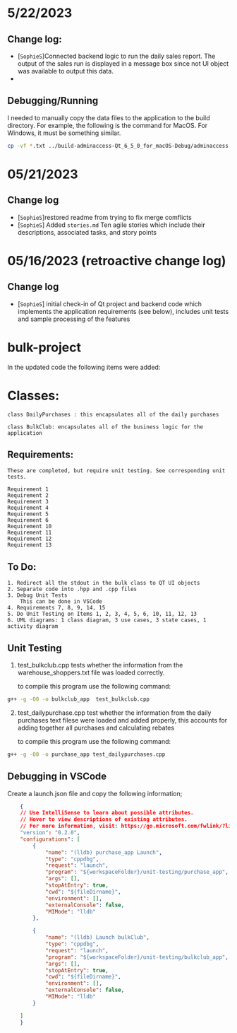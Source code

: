 # 5/22/2023
## Change log: 
* [`SophieS`]Connected backend logic to run the daily sales report. The output of the sales run is displayed in a message box since not UI object was available to output this data.
* 
## Debugging/Running
I needed to manually copy the data files to the application to the build directory. For example, the following is the command for MacOS.   For Windows, it must be something similar. 
```bash
cp -vf *.txt ../build-adminaccess-Qt_6_5_0_for_macOS-Debug/adminaccess.app/Contents/MacOS/
```

# 05/21/2023 
## Change log
* [`SophieS`]restored readme from trying to fix merge comflicts
* [`SophieS`] Added `stories.md` Ten agile stories which include their descriptions, associated tasks, and story points 

# 05/16/2023 (retroactive change log)
## Change log
* [`SophieS`] initial check-in of Qt project and backend code which implements the application requirements (see below), includes unit tests and sample processing of the features

# bulk-project

In the updated code the following items were added:

# Classes:

    class DailyPurchases : this encapsulates all of the daily purchases
    
    class BulkClub: encapsulates all of the business logic for the application
    
## Requirements:
    These are completed, but require unit testing. See corresponding unit tests. 

    Requirement 1
    Requirement 2
    Requirement 3
    Requirement 4
    Requirement 5
    Requirement 6
    Requirement 10
    Requirement 11
    Requirement 12
    Requirement 13
    
    
    
## To Do:

    1. Redirect all the stdout in the bulk class to QT UI objects
    2. Separate code into .hpp and .cpp files
    3. Debug Unit Tests 
        This can be done in VSCode
    4. Requirements 7, 8, 9, 14, 15 
    5. Do Unit Testing on Items 1, 2, 3, 4, 5, 6, 10, 11, 12, 13
    6. UML diagrams: 1 class diagram, 3 use cases, 3 state cases, 1 activity diagram



## Unit Testing

1. test_bulkclub.cpp tests whether the information from the warehouse_shoppers.txt file was loaded correctly.

    to compile this program use the following command:
        
```bash
g++ -g -O0 -o bulkclub_app  test_bulkclub.cpp
```   

2. test_dailypurchase.cpp test whether the information from the daily purchases text filese were loaded and added properly, this accounts for adding together all purchases and calculating rebates

    to compile this program use the following command:
    
```bash
g++ -g -O0 -o purchase_app test_dailypurchases.cpp
```

    
## Debugging in VSCode

Create a launch.json file and copy the following information;

```json
    {
    // Use IntelliSense to learn about possible attributes.
    // Hover to view descriptions of existing attributes.
    // For more information, visit: https://go.microsoft.com/fwlink/?linkid=830387
    "version": "0.2.0",
    "configurations": [
        {
            "name": "(lldb) purchase_app Launch",
            "type": "cppdbg",
            "request": "launch",
            "program": "${workspaceFolder}/unit-testing/purchase_app",
            "args": [],
            "stopAtEntry": true,
            "cwd": "${fileDirname}",
            "environment": [],
            "externalConsole": false,
            "MIMode": "lldb"
        },

        {
            "name": "(lldb) Launch bulkClub",
            "type": "cppdbg",
            "request": "launch",
            "program": "${workspaceFolder}/unit-testing/bulkclub_app",
            "args": [],
            "stopAtEntry": true,
            "cwd": "${fileDirname}",
            "environment": [],
            "externalConsole": false,
            "MIMode": "lldb"
        }

    ]
    }
```



